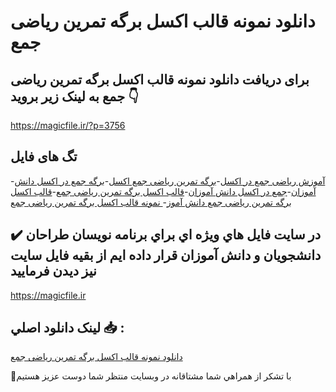 # دانلود نمونه قالب اکسل برگه تمرین ریاضی جمع

## برای دریافت دانلود نمونه قالب اکسل برگه تمرین ریاضی جمع به لینک زیر بروید 👇

https://magicfile.ir/?p=3756

## تگ های فایل

-[آموزش ریاضی جمع در اکسل](https://magicfile.ir/product/%d9%82%d8%a7%d9%84%d8%a8-%d8%a7%da%a9%d8%b3%d9%84-%d8%a8%d8%b1%da%af%d9%87-%d8%aa%d9%85%d8%b1%db%8c%d9%86-%d8%b1%db%8c%d8%a7%d8%b6%db%8c-%d8%ac%d9%85%d8%b9/)-[برگه تمرین ریاضی جمع اکسل](https://magicfile.ir/product/%d9%82%d8%a7%d9%84%d8%a8-%d8%a7%da%a9%d8%b3%d9%84-%d8%a8%d8%b1%da%af%d9%87-%d8%aa%d9%85%d8%b1%db%8c%d9%86-%d8%b1%db%8c%d8%a7%d8%b6%db%8c-%d8%ac%d9%85%d8%b9/)-[برگه جمع در اکسل دانش آموزان](https://magicfile.ir/product/%d9%82%d8%a7%d9%84%d8%a8-%d8%a7%da%a9%d8%b3%d9%84-%d8%a8%d8%b1%da%af%d9%87-%d8%aa%d9%85%d8%b1%db%8c%d9%86-%d8%b1%db%8c%d8%a7%d8%b6%db%8c-%d8%ac%d9%85%d8%b9/)-[جمع در اکسل دانش آموزان](https://magicfile.ir/product/%d9%82%d8%a7%d9%84%d8%a8-%d8%a7%da%a9%d8%b3%d9%84-%d8%a8%d8%b1%da%af%d9%87-%d8%aa%d9%85%d8%b1%db%8c%d9%86-%d8%b1%db%8c%d8%a7%d8%b6%db%8c-%d8%ac%d9%85%d8%b9/)-[قالب اکسل برگه تمرین ریاضی جمع](https://magicfile.ir/product/%d9%82%d8%a7%d9%84%d8%a8-%d8%a7%da%a9%d8%b3%d9%84-%d8%a8%d8%b1%da%af%d9%87-%d8%aa%d9%85%d8%b1%db%8c%d9%86-%d8%b1%db%8c%d8%a7%d8%b6%db%8c-%d8%ac%d9%85%d8%b9/)-[قالب اکسل برگه تمرین ریاضی جمع دانش آموز](https://magicfile.ir/product/%d9%82%d8%a7%d9%84%d8%a8-%d8%a7%da%a9%d8%b3%d9%84-%d8%a8%d8%b1%da%af%d9%87-%d8%aa%d9%85%d8%b1%db%8c%d9%86-%d8%b1%db%8c%d8%a7%d8%b6%db%8c-%d8%ac%d9%85%d8%b9/)-[ نمونه قالب اکسل برگه تمرین ریاضی جمع](https://magicfile.ir/product/%d9%82%d8%a7%d9%84%d8%a8-%d8%a7%da%a9%d8%b3%d9%84-%d8%a8%d8%b1%da%af%d9%87-%d8%aa%d9%85%d8%b1%db%8c%d9%86-%d8%b1%db%8c%d8%a7%d8%b6%db%8c-%d8%ac%d9%85%d8%b9/)

## ✔️ در سايت فايل هاي ويژه اي براي برنامه نويسان طراحان دانشجويان و دانش آموزان قرار داده ايم از بقيه فايل سايت نيز ديدن فرماييد

https://magicfile.ir


## لينک دانلود اصلي 📥 :

[دانلود نمونه قالب اکسل برگه تمرین ریاضی جمع](https://magicfile.ir/product/%d9%82%d8%a7%d9%84%d8%a8-%d8%a7%da%a9%d8%b3%d9%84-%d8%a8%d8%b1%da%af%d9%87-%d8%aa%d9%85%d8%b1%db%8c%d9%86-%d8%b1%db%8c%d8%a7%d8%b6%db%8c-%d8%ac%d9%85%d8%b9/) 


🙏با تشکر از همراهي شما مشتاقانه در وبسایت منتظر شما دوست عزیز هستیم

